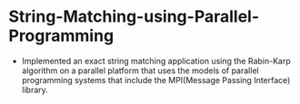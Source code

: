 # String-Matching-using-Parallel-Programming

* Implemented an exact string matching application using the Rabin-Karp algorithm on a parallel platform that uses the models of parallel programming systems that include the MPI(Message Passing Interface) library.
